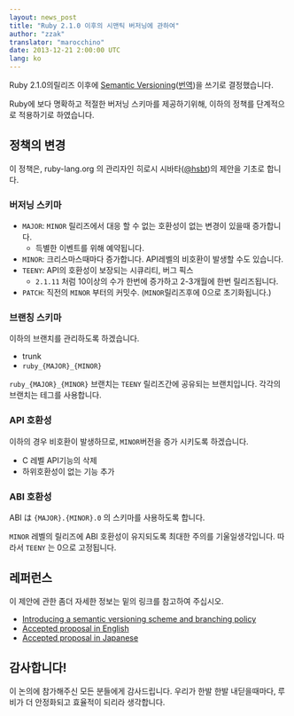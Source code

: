 ```yaml
---
layout: news_post
title: "Ruby 2.1.0 이후의 시맨틱 버저닝에 관하여"
author: "zzak"
translator: "marocchino"
date: 2013-12-21 2:00:00 UTC
lang: ko
---
```


Ruby 2.1.0의릴리즈 이후에 [Semantic Versioning](http://semver.org/)([번역](http://surpreem.com/archives/380))을 쓰기로
결정했습니다.

Ruby에 보다 명확하고 적절한 버저닝 스키마를 제공하기위해,
이하의 정책를 단계적으로 적용하기로 하였습니다.

## 정책의 변경

이 정책은, ruby-lang.org 의 관리자인 히로시 시바타([@hsbt](https://twitter.com/hsbt))의
제안을 기초로 합니다.

### 버저닝 스키마

* `MAJOR`: `MINOR` 릴리즈에서 대응 할 수 없는 호환성이 없는 변경이 있을때 증가합니다.
  * 득별한 이벤트를 위해 예약됩니다.
* `MINOR`: 크리스마스때마다 증가합니다. API레벨의 비호환이 발생할 수도 있습니다.
* `TEENY`: API의 호환성이 보장되는 시큐리티, 버그 픽스
  * `2.1.11` 처럼 10이상의 수가 한번에 증가하고 2-3개월에 한번 릴리즈됩니다.
* `PATCH`: 직전의 `MINOR` 부터의 커밋수. (`MINOR`릴리즈후에 0으로 초기화됩니다.)

### 브랜칭 스키마

이하의 브랜치를 관리하도록 하겠습니다.

* trunk
* `ruby_{MAJOR}_{MINOR}`

`ruby_{MAJOR}_{MINOR}` 브랜치는 `TEENY` 릴리즈간에 공유되는 브랜치입니다.
각각의 브랜치는 테그를 사용합니다.

### API 호환성

이하의 경우 비호환이 발생하므로, `MINOR`버전을 증가 시키도록
하겠습니다.

* C 레벨 API기능의 삭제
* 하위호환성이 없는 기능 추가

### ABI 호환성

ABI は `{MAJOR}.{MINOR}.0` 의 스키마를 사용하도록 합니다.

`MINOR` 레벨의 릴리즈에 ABI 호환성이 유지되도록 최대한 주의를 기울일생각입니다.
따라서 `TEENY` 는 0으로 고정됩니다.

## 레퍼런스

이 제안에 관한 좀더 자세한 정보는 밑의 링크를 참고하여 주십시오.

* [Introducing a semantic versioning scheme and branching policy](http://bugs.ruby-lang.org/issues/8835)
* [Accepted proposal in English](https://gist.github.com/sorah/7803201)
* [Accepted proposal in Japanese](https://gist.github.com/hsbt/7719305)

## 감사합니다!

이 논의에 참가해주신 모든 분들에게 감사드립니다. 우리가 한발 한발
내딛을때마다, 루비가 더 안정화되고 효율적이 되리라 생각합니다.

